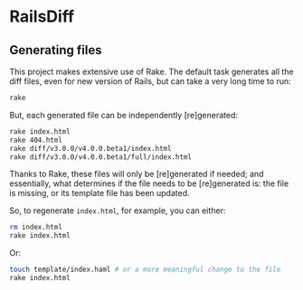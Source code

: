 # RailsDiff

## Generating files

This project makes extensive use of Rake. The default task generates all
the diff files, even for new version of Rails, but can take a very long
time to run:

```sh
rake
```

But, each generated file can be independently [re]generated:

```sh
rake index.html
rake 404.html
rake diff/v3.0.0/v4.0.0.beta1/index.html
rake diff/v3.0.0/v4.0.0.beta1/full/index.html
```

Thanks to Rake, these files will only be [re]generated if needed; and
essentially, what determines if the file needs to be [re]generated is:
the file is missing, or its template file has been updated.

So, to regenerate `index.html`, for example, you can either:

```sh
rm index.html
rake index.html
```

Or:

```sh
touch template/index.haml # or a more meaningful change to the file
rake index.html
```
